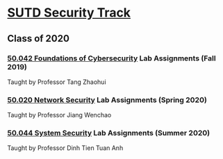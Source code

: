 # [SUTD Security Track](https://istd.sutd.edu.sg/education/undergraduate/tracks/security)
## Class of 2020


### [50.042 Foundations of Cybersecurity](https://istd.sutd.edu.sg/undergraduate/courses/50042-foundations-cybersecurity) Lab Assignments (Fall 2019)
Taught by Professor Tang Zhaohui

### [50.020 Network Security](https://istd.sutd.edu.sg/undergraduate/courses/50020-network-security) Lab Assignments (Spring 2020)
Taught by Professor Jiang Wenchao  

### [50.044 System Security](https://istd.sutd.edu.sg/undergraduate/courses/50044-system-security) Lab Assignments (Summer 2020)
Taught by Professor Dinh Tien Tuan Anh
